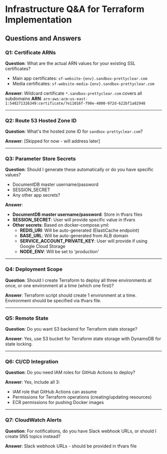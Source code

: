 # Infrastructure Q&A for Terraform Implementation

## Questions and Answers

### Q1: Certificate ARNs
**Question**: What are the actual ARN values for your existing SSL certificates?
- Main app certificates: `sf-website-{env}.sandbox-prettyclear.com`
- Media certificates: `sf-website-media-{env}.sandbox-prettyclear.com`

**Answer**: Wildcard certificate `*.sandbox-prettyclear.com` covers all subdomains
**ARN**: `arn:aws:acm:us-east-1:548271326349:certificate/7e11016f-f90e-4800-972d-622bf1a82948`

---

### Q2: Route 53 Hosted Zone ID
**Question**: What's the hosted zone ID for `sandbox-prettyclear.com`?

**Answer**: [Skipped for now - will address later]

---

### Q3: Parameter Store Secrets
**Question**: Should I generate these automatically or do you have specific values?
- DocumentDB master username/password
- SESSION_SECRET
- Any other app secrets?

**Answer**: 
- **DocumentDB master username/password**: Store in tfvars files
- **SESSION_SECRET**: User will provide specific value in tfvars
- **Other secrets**: Based on docker-compose.yml:
  - **REDIS_URI**: Will be auto-generated (ElastiCache endpoint)
  - **BASE_URL**: Will be auto-generated from ALB domain
  - **SERVICE_ACCOUNT_PRIVATE_KEY**: User will provide if using Google Cloud Storage
  - **NODE_ENV**: Will be set to 'production'

---

### Q4: Deployment Scope
**Question**: Should I create Terraform to deploy all three environments at once, or one environment at a time (which one first)?

**Answer**: Terraform script should create 1 environment at a time. Environment should be specified via tfvars file.

---

### Q5: Remote State
**Question**: Do you want S3 backend for Terraform state storage?

**Answer**: Yes, use S3 bucket for Terraform state storage with DynamoDB for state locking.

---

### Q6: CI/CD Integration
**Question**: Do you need IAM roles for GitHub Actions to deploy?

**Answer**: Yes, include all 3:
- IAM role that GitHub Actions can assume
- Permissions for Terraform operations (creating/updating resources)  
- ECR permissions for pushing Docker images

---

### Q7: CloudWatch Alerts
**Question**: For notifications, do you have Slack webhook URLs, or should I create SNS topics instead?

**Answer**: Slack webhook URLs - should be provided in tfvars file 